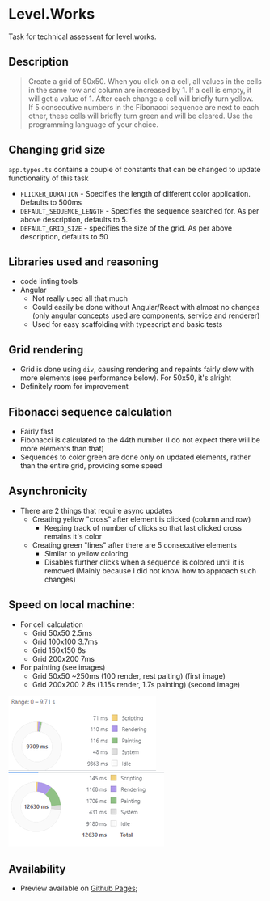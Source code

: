 # Level.Works

Task for technical assessent for level.works.

## Description

> Create a grid of 50x50. When you click on a cell, all values in the
> cells in the same row and column are increased by 1. If a cell is
> empty, it will get a value of 1. After each change a cell will briefly
> turn yellow.  
> If 5 consecutive numbers in the Fibonacci sequence
> are next to each other, these cells will briefly turn green and will
> be cleared. Use the programming language of your choice.

## Changing grid size

`app.types.ts` contains a couple of constants that can be changed to update functionality of this task

-   `FLICKER_DURATION` - Specifies the length of different color application. Defaults to 500ms
-   `DEFAULT_SEQUENCE_LENGTH` - Specifies the sequence searched for. As per above description, defaults to 5.
-   `DEFAULT_GRID_SIZE` - specifies the size of the grid. As per above description, defaults to 50

## Libraries used and reasoning

-   code linting tools
-   Angular
    -   Not really used all that much
    -   Could easily be done without Angular/React with almost no changes (only angular concepts used are components, service and renderer)
    -   Used for easy scaffolding with typescript and basic tests

## Grid rendering

-   Grid is done using `div`, causing rendering and repaints fairly slow with more elements (see performance below). For 50x50, it's alright
-   Definitely room for improvement

## Fibonacci sequence calculation

-   Fairly fast
-   Fibonacci is calculated to the 44th number (I do not expect there will be more elements than that)
-   Sequences to color green are done only on updated elements, rather than the entire grid, providing some speed

## Asynchronicity

-   There are 2 things that require async updates
    -   Creating yellow "cross" after element is clicked (column and row)
        -   Keeping track of number of clicks so that last clicked cross remains it's color
    -   Creating green "lines" after there are 5 consecutive elements
        -   Similar to yellow coloring
        -   Disables further clicks when a sequence is colored until it is removed (Mainly because I did not know how to approach such changes)

## Speed on local machine:

-   For cell calculation
    -   Grid 50x50 2.5ms
    -   Grid 100x100 3.7ms
    -   Grid 150x150 6s
    -   Grid 200x200 7ms
-   For painting (see images)
    -   Grid 50x50 ~250ms (100 render, rest paiting) (first image)
    -   Grid 200x200 2.8s (1.15s render, 1.7s painting) (second image)

![Perf 50 by 50](perf/50by50.png)
![Perf 200 by 200](perf/200by200.png)

## Availability

-   Preview available on [Github Pages](https://simproch.github.io/level.works/);
